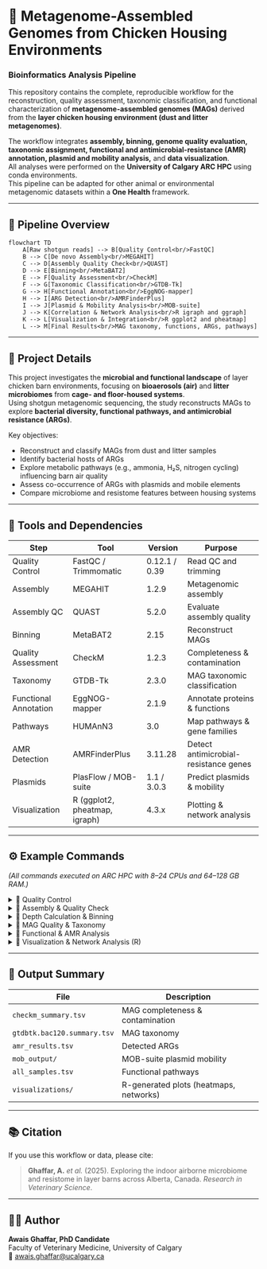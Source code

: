 # 🧬 Metagenome-Assembled Genomes from Chicken Housing Environments
### **Bioinformatics Analysis Pipeline**

This repository contains the complete, reproducible workflow for the reconstruction, quality assessment, taxonomic classification, and functional characterization of **metagenome-assembled genomes (MAGs)** derived from the **layer chicken housing environment (dust and litter metagenomes)**.

The workflow integrates **assembly, binning, genome quality evaluation, taxonomic assignment, functional and antimicrobial-resistance (AMR) annotation, plasmid and mobility analysis,** and **data visualization**.  
All analyses were performed on the **University of Calgary ARC HPC** using conda environments.  
This pipeline can be adapted for other animal or environmental metagenomic datasets within a **One Health** framework.

---

## 🧩 Pipeline Overview

```mermaid
flowchart TD
    A[Raw shotgun reads] --> B[Quality Control<br/>FastQC]
    B --> C[De novo Assembly<br/>MEGAHIT]
    C --> D[Assembly Quality Check<br/>QUAST]
    D --> E[Binning<br/>MetaBAT2]
    E --> F[Quality Assessment<br/>CheckM]
    F --> G[Taxonomic Classification<br/>GTDB-Tk]
    G --> H[Functional Annotation<br/>EggNOG-mapper]
    H --> I[ARG Detection<br/>AMRFinderPlus]
    I --> J[Plasmid & Mobility Analysis<br/>MOB-suite]
    J --> K[Correlation & Network Analysis<br/>R igraph and ggraph]
    K --> L[Visualization & Integration<br/>R ggplot2 and pheatmap]
    L --> M[Final Results<br/>MAG taxonomy, functions, ARGs, pathways]
```

---

## 🧠 Project Details

This project investigates the **microbial and functional landscape** of layer chicken barn environments, focusing on **bioaerosols (air)** and **litter microbiomes** from **cage- and floor-housed systems**.  
Using shotgun metagenomic sequencing, the study reconstructs MAGs to explore **bacterial diversity, functional pathways, and antimicrobial resistance (ARGs)**.  

Key objectives:
- Reconstruct and classify MAGs from dust and litter samples  
- Identify bacterial hosts of ARGs  
- Explore metabolic pathways (e.g., ammonia, H₂S, nitrogen cycling) influencing barn air quality  
- Assess co-occurrence of ARGs with plasmids and mobile elements  
- Compare microbiome and resistome features between housing systems  

---

## 🧰 Tools and Dependencies

| Step | Tool | Version | Purpose |
|------|------|----------|----------|
| Quality Control | FastQC / Trimmomatic | 0.12.1 / 0.39 | Read QC and trimming |
| Assembly | MEGAHIT | 1.2.9 | Metagenomic assembly |
| Assembly QC | QUAST | 5.2.0 | Evaluate assembly quality |
| Binning | MetaBAT2 | 2.15 | Reconstruct MAGs |
| Quality Assessment | CheckM | 1.2.3 | Completeness & contamination |
| Taxonomy | GTDB-Tk | 2.3.0 | MAG taxonomic classification |
| Functional Annotation | EggNOG-mapper | 2.1.9 | Annotate proteins & functions |
| Pathways | HUMAnN3 | 3.0 | Map pathways & gene families |
| AMR Detection | AMRFinderPlus | 3.11.28 | Detect antimicrobial-resistance genes |
| Plasmids | PlasFlow / MOB-suite | 1.1 / 3.0.3 | Predict plasmids & mobility |
| Visualization | R (ggplot2, pheatmap, igraph) | 4.3.x | Plotting & network analysis |

---

## ⚙️ Example Commands
*(All commands executed on ARC HPC with 8–24 CPUs and 64–128 GB RAM.)*

<details>
<summary>🔹 Quality Control</summary>

```bash
fastqc *.fastq.gz -o fastqc_reports/
multiqc fastqc_reports/ -o multiqc_report/

trimmomatic PE -threads 8   sample_R1.fastq.gz sample_R2.fastq.gz   trimmed_R1.fastq.gz unpaired_R1.fastq.gz   trimmed_R2.fastq.gz unpaired_R2.fastq.gz   ILLUMINACLIP:adapters.fa:2:30:10   LEADING:3 TRAILING:3 SLIDINGWINDOW:4:20 MINLEN:50
```
</details>

<details>
<summary>🔹 Assembly & Quality Check</summary>

```bash
megahit -1 trimmed_R1.fastq.gz -2 trimmed_R2.fastq.gz   -o megahit_output --min-contig-len 1000 -t 16

quast.py megahit_output/final.contigs.fa -o quast_output -t 8
```
</details>

<details>
<summary>🔹 Depth Calculation & Binning</summary>

```bash
bowtie2-build megahit_output/final.contigs.fa bowtie_index
bowtie2 -x bowtie_index -1 trimmed_R1.fastq.gz -2 trimmed_R2.fastq.gz   -S mapped.sam -p 16
samtools view -bS mapped.sam > mapped.bam
samtools sort mapped.bam -o mapped_sorted.bam
jgi_summarize_bam_contig_depths --outputDepth depth.txt mapped_sorted.bam

metabat2 -i megahit_output/final.contigs.fa -a depth.txt -o bins/bin -t 16
```
</details>

<details>
<summary>🔹 MAG Quality & Taxonomy</summary>

```bash
checkm lineage_wf bins/ checkm_output -x fa -t 8
checkm qa checkm_output/lineage.ms bins/ -o 2 -f checkm_summary.tsv

gtdbtk classify_wf --genome_dir bins/ --out_dir gtdbtk_output --cpus 8
```
</details>

<details>
<summary>🔹 Functional & AMR Analysis</summary>

```bash
emapper.py -i proteins.faa --output emapper_out --cpu 8
humann --input sample.fastq.gz --output humann_output --threads 8
humann_renorm_table -i humann_output/genefamilies.tsv -u relab -o humann_output/genefamilies_relab.tsv
humann_join_tables --input humann_output/ --output humann_all_samples.tsv --file_name genefamilies_relab

amrfinder -n contigs.fa -o amr_results.tsv --threads 8
mob_recon -i contigs.fa -o mob_output -n 8
```
</details>

<details>
<summary>🔹 Visualization & Network Analysis (R)</summary>

```r
library(ggplot2)
library(pheatmap)
library(igraph)
library(ggraph)

checkm <- read.delim("checkm_summary.tsv")
ggplot(checkm, aes(x=Completeness, y=Contamination)) +
  geom_point(color="#0072B2", size=3) +
  theme_minimal() +
  labs(title="MAG Quality Assessment")

source("scripts/cooccurrence_network.R")
```
</details>

---

## 📂 Output Summary

| File | Description |
|------|--------------|
| `checkm_summary.tsv` | MAG completeness & contamination |
| `gtdbtk.bac120.summary.tsv` | MAG taxonomy |
| `amr_results.tsv` | Detected ARGs |
| `mob_output/` | MOB-suite plasmid mobility |
| `all_samples.tsv` | Functional pathways |
| `visualizations/` | R-generated plots (heatmaps, networks) |


---

## 📚 Citation

If you use this workflow or data, please cite:

> **Ghaffar, A.** *et al.* (2025). Exploring the indoor airborne microbiome and resistome in layer barns across Alberta, Canada. *Research in Veterinary Science*.  

---

## 👨‍🔬 Author

**Awais Ghaffar, PhD Candidate**  
Faculty of Veterinary Medicine, University of Calgary  
📧 [awais.ghaffar@ucalgary.ca](mailto:awais.ghaffar@ucalgary.ca)

